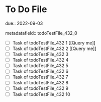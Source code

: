 # To Do File

due:: 2022-09-03

metadatafield:: todoTestFile_432_0

- [ ] Task of todoTestFile_432 1 [[Query me]]
- [ ] Task of todoTestFile_432 2 [[Query me]]
- [ ] Task of todoTestFile_432 3
- [ ] Task of todoTestFile_432 4
- [ ] Task of todoTestFile_432 5
- [ ] Task of todoTestFile_432 6
- [ ] Task of todoTestFile_432 7
- [ ] Task of todoTestFile_432 8
- [ ] Task of todoTestFile_432 9
- [ ] Task of todoTestFile_432 10